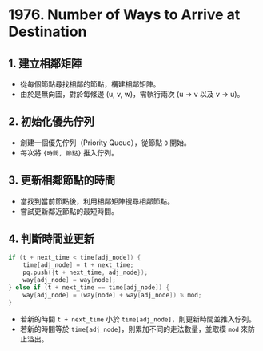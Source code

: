 # 1976. Number of Ways to Arrive at Destination
## 1. 建立相鄰矩陣
- 從每個節點尋找相鄰的節點，構建相鄰矩陣。
- 由於是無向圖，對於每條邊 (u, v, w)，需執行兩次 (u -> v 以及 v -> u)。

## 2. 初始化優先佇列
- 創建一個優先佇列（Priority Queue），從節點 `0` 開始。
- 每次將 `{時間, 節點}` 推入佇列。

## 3. 更新相鄰節點的時間
- 當找到當前節點後，利用相鄰矩陣搜尋相鄰節點。
- 嘗試更新鄰近節點的最短時間。

## 4. 判斷時間並更新
```cpp
if (t + next_time < time[adj_node]) {
    time[adj_node] = t + next_time;
    pq.push({t + next_time, adj_node});
    way[adj_node] = way[node];
} else if (t + next_time == time[adj_node]) {
    way[adj_node] = (way[node] + way[adj_node]) % mod;
}
```
- 若新的時間 `t + next_time` 小於 `time[adj_node]`，則更新時間並推入佇列。
- 若新的時間等於 `time[adj_node]`，則累加不同的走法數量，並取模 `mod` 來防止溢出。



